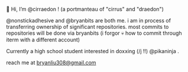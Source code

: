 👋 Hi, I’m @cirraedon ! (a portmanteau of "cirrus" and "draedon")

@nonstickadhesive and @bryanbits are both me. i am in process of transferring ownership of significant repositories. most commits to repositories will be done via bryanbits (i forgor :skull: how to commit through iterm with a different account)

Currently a high school student interested in doxxing (/j !!) @pikaninja .

reach me at bryanliu308@gmail.com

